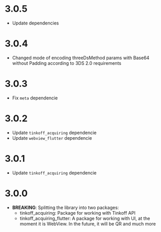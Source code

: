 # 3.0.5

* Update dependencies

# 3.0.4

* Changed mode of encoding threeDsMethod params with Base64 without Padding according to 3DS 2.0 requirements

# 3.0.3

* Fix `meta` dependencie

# 3.0.2

* Update `tinkoff_acquiring` dependencie
* Update `webview_flutter` dependencie

# 3.0.1

* Update `tinkoff_acquiring` dependencie

# 3.0.0

* **BREAKING**: Splitting the library into two packages:
  - tinkoff_acquiring: Package for working with Tinkoff API
  - tinkoff_acquiring_flutter: A package for working with UI, at the moment it is WebView. In the future, it will be QR and much more

